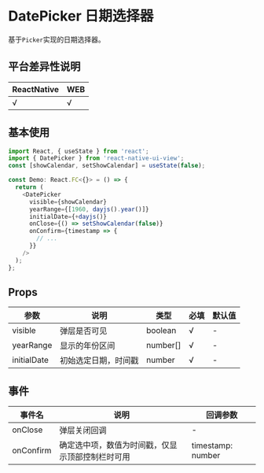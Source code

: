 # DatePicker 日期选择器

基于`Picker`实现的日期选择器。

## 平台差异性说明

| ReactNative | WEB |
| ----------- | --- |
| √           | √   |

## 基本使用

```typescript
import React, { useState } from 'react';
import { DatePicker } from 'react-native-ui-view';
const [showCalendar, setShowCalendar] = useState(false);

const Demo: React.FC<{}> = () => {
  return (
    <DatePicker
      visible={showCalendar}
      yearRange={[1960, dayjs().year()]}
      initialDate={+dayjs()}
      onClose={() => setShowCalendar(false)}
      onConfirm={timestamp => {
        // ...
      }}
    />
  );
};
```

## Props

| 参数        | 说明                 | 类型     | 必填 | 默认值 |
| ----------- | -------------------- | -------- | ---- | ------ |
| visible     | 弹层是否可见         | boolean  | √    | -      |
| yearRange   | 显示的年份区间       | number[] | √    | -      |
| initialDate | 初始选定日期，时间戳 | number   | √    | -      |

## 事件

| 事件名    | 说明                                             | 回调参数          |
| --------- | ------------------------------------------------ | ----------------- |
| onClose   | 弹层关闭回调                                     | -                 |
| onConfirm | 确定选中项，数值为时间戳，仅显示顶部控制栏时可用 | timestamp: number |
